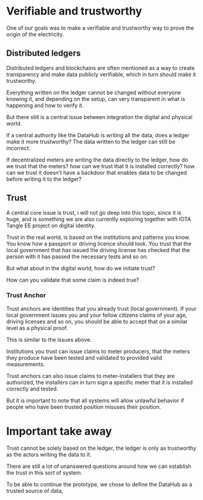 # Verifiable and trustworthy

One of our goals was to make a verifiable and trustworthy way to prove the origin of the electricity.

## Distributed ledgers

Distributed ledgers and blockchains are often mentioned as a way to create transparency and make data publicly verifiable, which in turn should make it trustworthy.

Everything written on the ledger cannot be changed without everyone knowing it, and depending on the setup, can very transparent in what is happening and how to verify it.

But there still is a central issue between integration the digital and physical world. 

If a central authority like the DataHub is writing all the data, does a ledger make it more trustworthy? The data written to the ledger can still be incorrect.

If decentralized meters are writing the data directly to the ledger, how do we trust that the meters? how can we trust that it is installed correctly? how can we trust it doesn't have a backdoor that enables data to be changed before writing it to the ledger?

## Trust

A central core issue is trust, i will not go deep into this topic, since it is huge, and is something we are also currently exploring together with IOTA Tangle EE project on digital identity.

Trust in the real world, is based on the institutions and patterns you know. You know how a passport or driving licence should look. You trust that the local government that has issued the driving license has checked that the person with it has passed the necessary tests and so on.

But what about in the digital world, how do we initiate trust?

How can you validate that some claim is indeed true?

### Trust Anchor

Trust anchors are identities that you already trust (local government). If your local government issues you and your fellow citizens claims of your age, driving licenses and so on, you should be able to accept that on a similar level as a physical proof.

This is similar to the issues above. 

Institutions you trust can issue claims to meter producers, that the meters they produce have been tested and validated to provided valid measurements.

Trust anchors can also issue claims to meter-installers that they are authorized, the installers can in turn sign a specific meter that it is installed correctly and tested.

But it is important to note that all systems will allow unlawful behavior if people who have been trusted position misuses their position.

# Important take away

Trust cannot be solely based on the ledger, the ledger is only as trustworthy as the actors writing the data to it.

There are still a lot of unanswered questions around how we can establish the trust in this sort of system.

To be able to continue the prototype, we chose to define the DataHub as a trusted source of data, 



